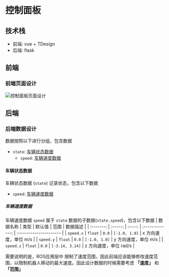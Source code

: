 # 控制面板


## 技术栈

- 前端: vue + TDesign
- 后端: flask

## 前端

### 前端页面设计

![控制面板页面设计](./images/panel-design.png)


## 后端

### 后端数据设计


数据按照以下进行分组，包含数据
- `state`: [车辆状态数据](#车辆状态数据)
  - `speed`: [车辆速度数据](#车辆速度数据)

#### 车辆状态数据
车辆状态数据 (`state`) 记录状态，包含以下数据
- `speed`: [车辆速度数据](#车辆速度数据)

##### 车辆速度数据
车辆速度数据 `speed` 属于 `state` 数据的子数据(`state.speed`)，包含以下数据
| 数据名称  |  类型   | 默认值 |      范围       | 数据描述               |
| :-------: | :-----: | :----: | :-------------: | :--------------------- |
| `speed.x` | `float` | `0.0`  |  `[-1.0, 1.0]`  | x 方向速度，单位 m/s   |
| `speed.y` | `float` | `0.0`  |  `[-1.0, 1.0]`  | y 方向速度，单位 m/s   |
| `speed.z` | `float` | `0.0`  | `[-3.14, 3.14]` | z 方向速度，单位 rad/s |

需要说明的是，ROS应用层中 限制了速度范围，因此前端应该能够修改速度范围，以限制机器人移动的最大速度。因此设计数据的时候需要考虑 **「速度」** 和 **「范围」**
